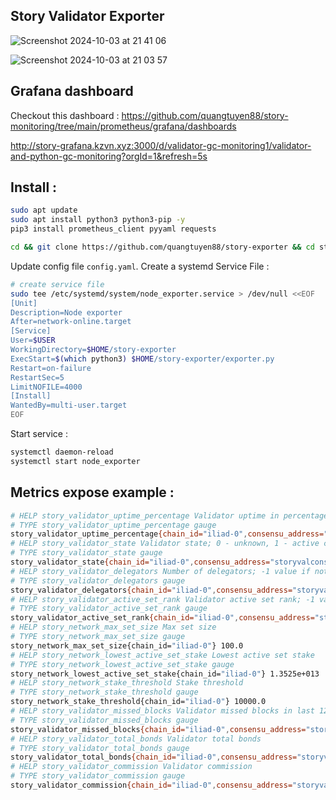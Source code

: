 ## Story Validator Exporter

![Screenshot 2024-10-03 at 21 41 06](https://github.com/user-attachments/assets/76f5ad22-01b7-4cca-ba85-dce7dcfe5dfd)

![Screenshot 2024-10-03 at 21 03 57](https://github.com/user-attachments/assets/c777b620-d385-492a-b108-c4bd13197d0a)


## Grafana dashboard 
Checkout this dashboard : https://github.com/quangtuyen88/story-monitoring/tree/main/prometheus/grafana/dashboards


http://story-grafana.kzvn.xyz:3000/d/validator-gc-monitoring1/validator-and-python-gc-monitoring?orgId=1&refresh=5s

## Install :
```bash
sudo apt update
sudo apt install python3 python3-pip -y
pip3 install prometheus_client pyyaml requests

cd && git clone https://github.com/quangtuyen88/story-exporter && cd story-exporter
```
Update config file `config.yaml`. 
Create a systemd Service File : 

```bash
# create service file
sudo tee /etc/systemd/system/node_exporter.service > /dev/null <<EOF
[Unit]
Description=Node exporter 
After=network-online.target
[Service]
User=$USER
WorkingDirectory=$HOME/story-exporter
ExecStart=$(which python3) $HOME/story-exporter/exporter.py
Restart=on-failure
RestartSec=5
LimitNOFILE=4000
[Install]
WantedBy=multi-user.target
EOF
```
Start service :
```bash
systemctl daemon-reload
systemctl start node_exporter
```

## Metrics expose example :

```bash
# HELP story_validator_uptime_percentage Validator uptime in percentage; -1 value if validator not in active set
# TYPE story_validator_uptime_percentage gauge
story_validator_uptime_percentage{chain_id="iliad-0",consensu_address="storyvalcons1ljcml8a6ee5pjymaljvey4ghtd72y0za7p9f83",validator_address="storyvaloper1ljcml8a6ee5pjymaljvey4ghtd72y0za2jk4ts"} 92.89
# HELP story_validator_state Validator state; 0 - unknown, 1 - active consensus set, 2 - jailed, 3 - inactive
# TYPE story_validator_state gauge
story_validator_state{chain_id="iliad-0",consensu_address="storyvalcons1ljcml8a6ee5pjymaljvey4ghtd72y0za7p9f83",validator_address="storyvaloper1ljcml8a6ee5pjymaljvey4ghtd72y0za2jk4ts"} 1.0
# HELP story_validator_delegators Number of delegators; -1 value if not in active set
# TYPE story_validator_delegators gauge
story_validator_delegators{chain_id="iliad-0",consensu_address="storyvalcons1ljcml8a6ee5pjymaljvey4ghtd72y0za7p9f83",validator_address="storyvaloper1ljcml8a6ee5pjymaljvey4ghtd72y0za2jk4ts"} 268.0
# HELP story_validator_active_set_rank Validator active set rank; -1 value if not in active set
# TYPE story_validator_active_set_rank gauge
story_validator_active_set_rank{chain_id="iliad-0",consensu_address="storyvalcons1ljcml8a6ee5pjymaljvey4ghtd72y0za7p9f83",validator_address="storyvaloper1ljcml8a6ee5pjymaljvey4ghtd72y0za2jk4ts"} -1.0
# HELP story_network_max_set_size Max set size
# TYPE story_network_max_set_size gauge
story_network_max_set_size{chain_id="iliad-0"} 100.0
# HELP story_network_lowest_active_set_stake Lowest active set stake
# TYPE story_network_lowest_active_set_stake gauge
story_network_lowest_active_set_stake{chain_id="iliad-0"} 1.3525e+013
# HELP story_network_stake_threshold Stake threshold
# TYPE story_network_stake_threshold gauge
story_network_stake_threshold{chain_id="iliad-0"} 10000.0
# HELP story_validator_missed_blocks Validator missed blocks in last 120 blocks; -1 value if not in active set
# TYPE story_validator_missed_blocks gauge
story_validator_missed_blocks{chain_id="iliad-0",consensu_address="storyvalcons1ljcml8a6ee5pjymaljvey4ghtd72y0za7p9f83",validator_address="storyvaloper1ljcml8a6ee5pjymaljvey4ghtd72y0za2jk4ts"} 12.0
# HELP story_validator_total_bonds Validator total bonds
# TYPE story_validator_total_bonds gauge
story_validator_total_bonds{chain_id="iliad-0",consensu_address="storyvalcons1ljcml8a6ee5pjymaljvey4ghtd72y0za7p9f83",validator_address="storyvaloper1ljcml8a6ee5pjymaljvey4ghtd72y0za2jk4ts"} 1.0000011e+015
# HELP story_validator_commission Validator commission
# TYPE story_validator_commission gauge
story_validator_commission{chain_id="iliad-0",consensu_address="storyvalcons1ljcml8a6ee5pjymaljvey4ghtd72y0za7p9f83",validator_address="storyvaloper1ljcml8a6ee5pjymaljvey4ghtd72y0za2jk4ts"} 0.1
```

